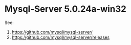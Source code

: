 # Mysql-Server 5.0.24a-win32



See:

1. https://github.com/mysql/mysql-server/
1. https://github.com/mysql/mysql-server/releases



